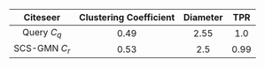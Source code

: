 | Citeseer | Clustering Coefficient | Diameter |  TPR |
|:-------:|:----------------------:|:--------:|:----:|
|  Query $C_q$ |          0.49          |   2.55   | 1.0 |
| SCS-GMN $C_r$|          0.53          |   2.5   | 0.99 |

